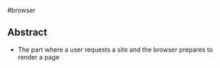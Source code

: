 #browser 
## Abstract 
- The part where a user requests a site and the browser prepares to render a page 